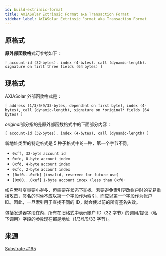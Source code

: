 ```yaml
---
id: build-extrinsic-format
title: AXIASolar Extrinsic Format aka Transaction Format
sidebar_label: AXIASolar Extrinsic Format aka Transaction Format
---
```


## 原格式

**原外部函数格**式可参考如下：

```
[ account-id (32-bytes), index (4-bytes), call (dynamic-length), signature on first three fields (64 bytes) ]
```

## 现格式

AXIASolar 外部函数格式是：

```
[ address (1/3/5/9/33-bytes, dependent on first byte), index (4-bytes), call (dynamic-length), signature on *original* fields (64 bytes) ]
```

*original*部分指的是原外部函数格式中的下面部分内容：

```
[ account-id (32-bytes), index (4-bytes), call (dynamic-length) ]
```

新地址类型的特定格式是 5 种子格式中的一种，第一个字节不同。

- `0xff, 32-byte account id`
- `0xfe, 8-byte account index`
- `0xfd, 4-byte account index`
- `0xfc, 2-byte account index`
- `[0xf0...0xfb] (invalid, reserved for future use)`
- `[0x00...0xef] 1-byte account index (less than 0xf0)`

帐户索引变量要小得多，但需要在状态下查找。若要避免索引更改帐户时的交易重播攻击，签名的时候不应以第一个字段作为索引，而应以第一个字段作为帐户 ID。因此，一旦索引用于查找不同的 ID，就会使以前的所有签名失效。

包括发送器字段在内，所有在旧格式中表示账户 ID（32 字节）的调用/提议（私下调用）字段的参数现在都是地址（1/3/5/9/33 字节）。

## 来源

[Substrate #195](https://github.com/paritytech/substrate/pull/195)
